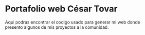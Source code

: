 # Portafolio web César Tovar

Aqui podras encontrar el codigo usado para generar mi web donde presento algunos de mis proyectos a la comunidad.


